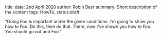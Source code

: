 title: 
date: 2nd April 2020
author: Robin Beer
summary: Short description of the content
tags: HowTo, 
status:draft

"Doing Foo is important under the given conditions. 
I'm going to show you how to Foo.
Do this, then do that.
There, now I've shown you how to Foo.
You should go out and Foo."